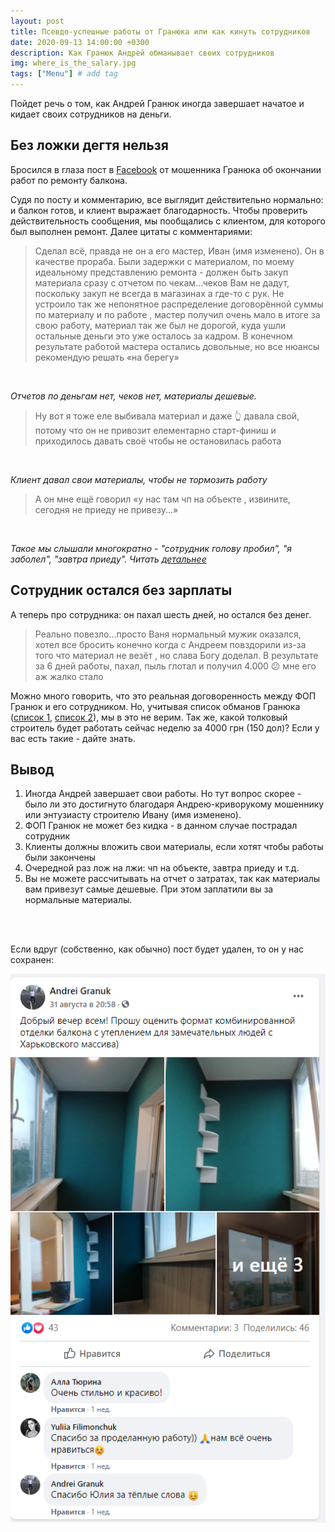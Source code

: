 ```yaml
---
layout: post
title: Псевдо-успешные работы от Гранюка или как кинуть сотрудников
date: 2020-09-13 14:00:00 +0300
description: Как Гранюк Андрей обманывает своих сотрудников
img: where_is_the_salary.jpg
tags: ["Menu"] # add tag
---
```


Пойдет речь о том, как Андрей Гранюк иногда завершает начатое и кидает своих сотрудников на деньги. 

## Без ложки дегтя нельзя ##

Бросился в глаза пост в [Facebook](https://www.facebook.com/groups/543106036358181/permalink/590323608303090/) от мошенника Гранюка об окончании работ по ремонту балкона. 

Судя по посту и комментарию, все выглядит действительно нормально: и балкон готов, и клиент выражает благодарность. 
Чтобы проверить действительность сообщения, мы пообщались с клиентом, для которого был выполнен ремонт. Далее цитаты с комментариями: 

> Сделал всё, правда не он а его мастер, Иван (имя изменено). Он в качестве прораба. Были задержки с материалом, по моему идеальному представлению ремонта - должен быть закуп материала сразу с отчетом по чекам...чеков Вам не дадут, поскольку закуп не всегда в магазинах а где-то с рук. Не устроило так же непонятное распределение договорённой суммы по материалу и по работе , мастер получил очень мало в итоге за свою работу, материал так же был не дорогой, куда ушли остальные деньги это уже осталось за кадром. В конечном результате работой мастера остались довольные, но все нюансы рекомендую решать «на берегу»
<br>

*Отчетов по деньгам нет, чеков нет, материалы дешевые.* 


> Ну вот я тоже еле выбивала материал и даже 👆 давала свой, потому что он не привозит елементарно старт-финиш и приходилось давать своё чтобы не остановилась работа
<br>

*Клиент давал свои материалы, чтобы не тормозить работу*

> А он мне ещё говорил «у нас там чп на объекте , извините, сегодня не приеду не привезу...»
<br>

*Такое мы слышали многократно - "сотрудник голову пробил", "я заболел", "завтра приеду". Читать [детальнее](/why-fraud/)*


## Сотрудник остался без зарплаты ##

А теперь про сотрудника: он пахал шесть дней, но остался без денег. 

> Реально повезло...просто Ваня нормальный мужик оказался, хотел все бросить конечно  когда с Андреем повздорили из-за того что материал не везёт , но слава Богу доделал. В результате за 6 дней работы, пахал, пыль глотал и получил 4.000 😕 мне его аж жалко стало

Можно много говорить, что это реальная договоренность между ФОП Гранюк и его сотрудником. Но, учитывая список обманов Гранюка ([список 1](/granuk-fraud-and-police), [список 2](/why-fraud/)), мы в это не верим. Так же, какой толковый строитель будет работать сейчас неделю за 4000 грн (150 дол)? 
Если у вас есть такие - дайте знать. 

## Вывод ##

1. Иногда Андрей завершает свои работы. Но тут вопрос скорее - было ли это достигнуто благодаря Андрею-криворукому мошеннику или энтузиасту строителю Ивану (имя изменено).
2. ФОП Гранюк не может без кидка - в данном случае пострадал сотрудник
3. Клиенты должны вложить свои материалы, если хотят чтобы работы были закончены
4. Очередной раз лож на лжи: чп на объекте, завтра приеду и т.д.
5. Вы не можете рассчитывать на отчет о затратах, так как материалы вам привезут самые дешевые. При этом заплатили вы за нормальные материалы.


<br><br>

Если вдруг (собственно, как обычно) пост будет удален, то он у нас сохранен: 

![Пост в Фейсбуке](/assets/img/success-cases.png)

<br>
